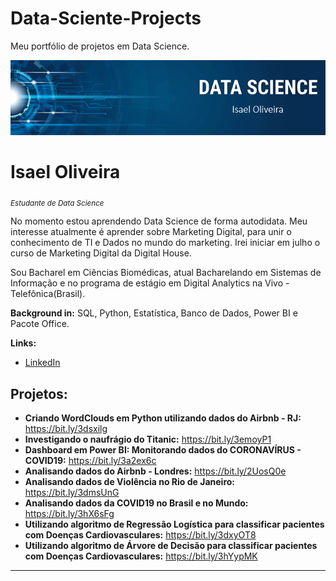 # Data-Sciente-Projects
Meu portfólio de projetos em Data Science.

<p align="center">
  <img src="https://raw.githubusercontent.com/IsaelOliveira/Data-Sciente-Projects/master/banner.png" >
</p>

# Isael Oliveira
<sub>*Estudante de Data Science*</sub>

No momento estou aprendendo Data Science de forma autodidata. Meu interesse atualmente é aprender sobre Marketing Digital, para unir o conhecimento de TI e Dados no mundo do marketing. Irei iniciar em julho o curso de Marketing Digital da Digital House.

Sou Bacharel em Ciências Biomédicas, atual Bacharelando em Sistemas de Informação e no programa de estágio em Digital Analytics na Vivo - Telefônica(Brasil).

**Background in:** SQL, Python, Estatística, Banco de Dados, Power BI e Pacote Office.

**Links:**

* [LinkedIn](https://www.linkedin.com/in/isael-oliveira-6a7090136/)

## Projetos:

* **Criando WordClouds em Python utilizando dados do Airbnb - RJ:** https://bit.ly/3dsxilg
* **Investigando o naufrágio do Titanic:** https://bit.ly/3emoyP1
* **Dashboard em Power BI: Monitorando dados do CORONAVÍRUS - COVID19:** https://bit.ly/3a2ex6c
* **Analisando dados do Airbnb - Londres:** https://bit.ly/2UosQ0e
* **Analisando dados de Violência no Rio de Janeiro:** https://bit.ly/3dmsUnG
* **Analisando dados da COVID19 no Brasil e no Mundo:** https://bit.ly/3hX6sFg
* **Utilizando algoritmo de Regressão Logística para classificar pacientes com Doenças Cardiovasculares:** https://bit.ly/3dxyOT8
* **Utilizando algoritmo de Árvore de Decisão para classificar pacientes com Doenças Cardiovasculares:** https://bit.ly/3hYypMK

---
